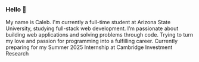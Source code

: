 ### Hello 👋<br>

My name is Caleb. I'm currently a full-time student at Arizona State University, studying full-stack web
development. I’m passionate about building web applications and solving problems through
code. Trying to turn my love and passion for programming into a fulfilling career. Currently preparing for my Summer 2025 Internship at Cambridge Investment Research<br>
